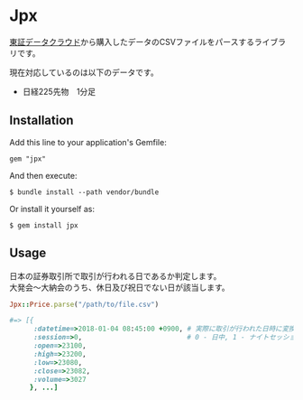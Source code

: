 # Jpx

[東証データクラウド](http://db-ec.jpx.co.jp/)から購入したデータのCSVファイルをパースするライブラリです。

現在対応しているのは以下のデータです。

- 日経225先物　1分足

## Installation

Add this line to your application's Gemfile:

    gem "jpx"

And then execute:

    $ bundle install --path vendor/bundle

Or install it yourself as:

    $ gem install jpx


## Usage

日本の証券取引所で取引が行われる日であるか判定します。<br>
大発会〜大納会のうち、休日及び祝日でない日が該当します。

``` ruby
Jpx::Price.parse("/path/to/file.csv")

#=> [{
      :datetime=>2018-01-04 08:45:00 +0900, # 実際に取引が行われた日時に変換しています
      :session=>0,                          # 0 - 日中, 1 - ナイトセッション
      :open=>23100,
      :high=>23200,
      :low=>23080,
      :close=>23082,
      :volume=>3027
     }, ...]
```
